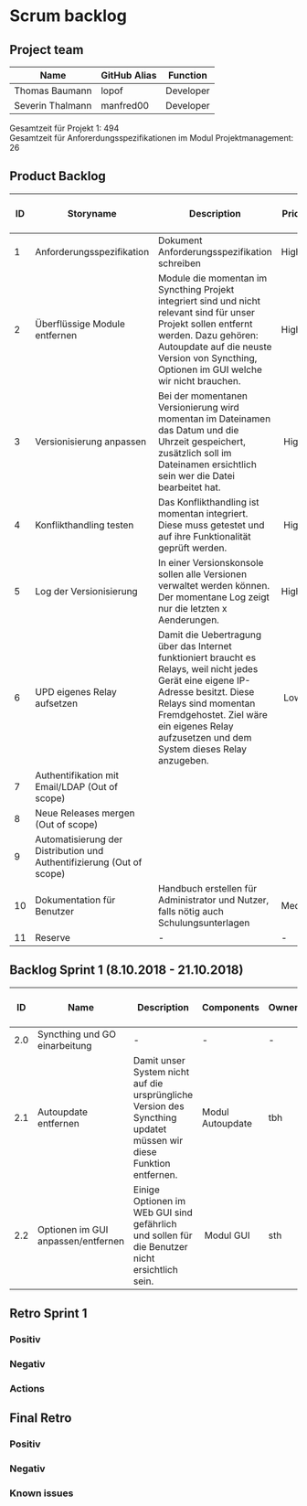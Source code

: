 # Scrum backlog
## Project team
Name | GitHub Alias | Function
--- | --- | --- 
Thomas Baumann | lopof | Developer
Severin Thalmann | manfred00 | Developer

Gesamtzeit für Projekt 1: 494 <br>
Gesamtzeit für Anforerdungsspezifikationen im Modul Projektmanagement: 26

## Product Backlog
ID | Storyname | Description | Priority | Effort plan original | Effort plan updated | Effort acutal | Status
--- | --- | --- | --- | --- | --- | --- | ---
1 | Anforderungsspezifikation | Dokument Anforderungsspezifikation schreiben | High | 26 | - | - | Open
2 | Überflüssige Module entfernen | Module die momentan im Syncthing Projekt integriert sind und nicht relevant sind für unser Projekt sollen entfernt werden. Dazu gehören: Autoupdate auf die neuste Version von Syncthing, Optionen im GUI welche wir nicht brauchen. | High |140 | - | - | Open
3 | Versionisierung anpassen | Bei der momentanen Versionierung wird momentan im Dateinamen das Datum und die Uhrzeit gespeichert, zusätzlich soll im Dateinamen ersichtlich sein wer die Datei bearbeitet hat. | High | 100 | - | - | Open
4 | Konflikthandling testen | Das Konflikthandling ist momentan integriert. Diese muss getestet und auf ihre Funktionalität geprüft werden. | High | 10 | - | - | Open
5 | Log der Versionisierung | In einer Versionskonsole sollen alle Versionen verwaltet werden können. Der momentane Log zeigt nur die letzten x Aenderungen. | High | 110 | – | – | Open
6 | UPD eigenes Relay aufsetzen | Damit die Uebertragung über das Internet funktioniert braucht es Relays, weil nicht jedes Gerät eine eigene IP-Adresse besitzt. Diese Relays sind momentan Fremdgehostet. Ziel wäre ein eigenes Relay aufzusetzen und dem System dieses Relay anzugeben. | Low | 35 | - | - | Open
7 | Authentifikation mit Email/LDAP (Out of scope)
8 | Neue Releases mergen (Out of scope)
9 | Automatisierung der Distribution und Authentifizierung (Out of scope)
10 | Dokumentation für Benutzer | Handbuch erstellen für Administrator und Nutzer, falls nötig auch Schulungsunterlagen | Medium | 10 | - | - | Open
11 | Reserve | - | - | 89 | - | - | Open



## Backlog Sprint 1 (8.10.2018 - 21.10.2018)
ID | Name | Description | Components | Owner | Reviewer | Priority | Effort plan original | Effort plan updated | Effort actual | Status
--- | --- | --- | --- | --- | --- | --- | --- | --- | --- | ---
2.0 | Syncthing und GO einarbeitung | - | - | - | - | High | 20 | - | - | Open
2.1 | Autoupdate entfernen | Damit unser System nicht auf die ursprüngliche Version des Syncthing updatet müssen wir diese Funktion entfernen. | Modul Autoupdate | tbh | sth | High | 20 | - | - | Open
2.2 | Optionen im GUI anpassen/entfernen | Einige Optionen im WEb GUI sind gefährlich und sollen für die Benutzer nicht ersichtlich sein. | Modul GUI | sth | tba| High | 20 | - | - | Open



## Retro Sprint 1
### Positiv

### Negativ

### Actions


## Final Retro
### Positiv

### Negativ

### Known issues
